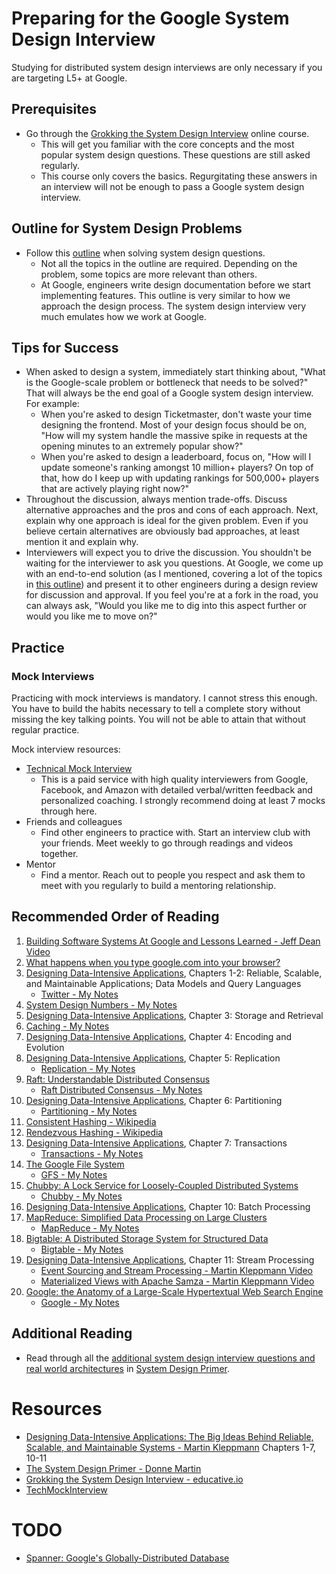 # Preparing for the Google System Design Interview
Studying for distributed system design interviews are only necessary if you are targeting L5+ at Google.
## Prerequisites
* Go through the [Grokking the System Design Interview](https://www.educative.io/collection/5668639101419520/5649050225344512) online course. 
  * This will get you familiar with the core concepts and the most popular system design questions. These questions are still asked regularly.
  * This course only covers the basics. Regurgitating these answers in an interview will not be enough to pass a Google system design interview.
## Outline for System Design Problems
* Follow this [outline](https://github.com/jguamie/system-design/blob/master/notes/system-design-outline.md) when solving system design questions.
  * Not all the topics in the outline are required. Depending on the problem, some topics are more relevant than others.
  * At Google, engineers write design documentation before we start implementing features. This outline is very similar to how we approach the design process. The system design interview very much emulates how we work at Google. 
## Tips for Success
* When asked to design a system, immediately start thinking about, "What is the Google-scale problem or bottleneck that needs to be solved?" That will always be the end goal of a Google system design interview. For example:
  * When you're asked to design Ticketmaster, don't waste your time designing the frontend. Most of your design focus should be on, "How will my system handle the massive spike in requests at the opening minutes to an extremely popular show?"
  * When you're asked to design a leaderboard, focus on, "How will I update someone's ranking amongst 10 million+ players? On top of that, how do I keep up with updating rankings for 500,000+ players that are actively playing right now?"  
* Throughout the discussion, always mention trade-offs. Discuss alternative approaches and the pros and cons of each approach. Next, explain why one approach is ideal for the given problem. Even if you believe certain alternatives are obviously bad approaches, at least mention it and explain why.
* Interviewers will expect you to drive the discussion. You shouldn't be waiting for the interviewer to ask you questions. At Google, we come up with an end-to-end solution (as I mentioned, covering a lot of the topics in [this outline](https://github.com/jguamie/system-design/blob/master/notes/system-design-outline.md)) and present it to other engineers during a design review for discussion and approval. If you feel you're at a fork in the road, you can always ask, "Would you like me to dig into this aspect further or would you like me to move on?" 
## Practice
### Mock Interviews
Practicing with mock interviews is mandatory. I cannot stress this enough. You have to build the habits necessary to tell a complete story without missing the key talking points. You will not be able to attain that without regular practice.

Mock interview resources:
* [Technical Mock Interview](https://www.techmockinterview.com/)
  * This is a paid service with high quality interviewers from Google, Facebook, and Amazon with detailed verbal/written feedback and personalized coaching. I strongly recommend doing at least 7 mocks through here.
* Friends and colleagues
  * Find other engineers to practice with. Start an interview club with your friends. Meet weekly to go through readings and videos together.
* Mentor
  * Find a mentor. Reach out to people you respect and ask them to meet with you regularly to build a mentoring relationship.
## Recommended Order of Reading
1. [Building Software Systems At Google and Lessons Learned - Jeff Dean Video](https://youtu.be/modXC5IWTJI)
1. [What happens when you type google.com into your browser?](https://github.com/alex/what-happens-when)
1. [Designing Data-Intensive Applications](https://www.amazon.com/Designing-Data-Intensive-Applications-Reliable-Maintainable/dp/1449373321), Chapters 1-2: Reliable, Scalable, and Maintainable Applications; Data Models and Query Languages
	* [Twitter - My Notes](https://github.com/jguamie/system-design/blob/master/notes/twitter.md)
1. [System Design Numbers - My Notes](https://github.com/jguamie/system-design/blob/master/notes/numbers.md)
1. [Designing Data-Intensive Applications](https://www.amazon.com/Designing-Data-Intensive-Applications-Reliable-Maintainable/dp/1449373321), Chapter 3: Storage and Retrieval
1. [Caching - My Notes](https://github.com/jguamie/system-design/blob/master/notes/caching.md)
1. [Designing Data-Intensive Applications](https://www.amazon.com/Designing-Data-Intensive-Applications-Reliable-Maintainable/dp/1449373321), Chapter 4: Encoding and Evolution
1. [Designing Data-Intensive Applications](https://www.amazon.com/Designing-Data-Intensive-Applications-Reliable-Maintainable/dp/1449373321), Chapter 5: Replication
	* [Replication - My Notes](https://github.com/jguamie/system-design/blob/master/notes/replication.md)
1. [Raft: Understandable Distributed Consensus](http://thesecretlivesofdata.com/raft/) 
	* [Raft Distributed Consensus - My Notes](https://github.com/jguamie/system-design/blob/master/notes/raft-distributed-consensus.md)
1. [Designing Data-Intensive Applications](https://www.amazon.com/Designing-Data-Intensive-Applications-Reliable-Maintainable/dp/1449373321), Chapter 6: Partitioning
	* [Partitioning - My Notes](https://github.com/jguamie/system-design/blob/master/notes/partitioning.md)
1. [Consistent Hashing - Wikipedia](https://en.wikipedia.org/wiki/Consistent_hashing)
1. [Rendezvous Hashing - Wikipedia](https://en.wikipedia.org/wiki/Rendezvous_hashing)
1. [Designing Data-Intensive Applications](https://www.amazon.com/Designing-Data-Intensive-Applications-Reliable-Maintainable/dp/1449373321), Chapter 7: Transactions
	* [Transactions - My Notes](https://github.com/jguamie/system-design/blob/master/notes/transactions.md)
1. [The Google File System](https://ai.google/research/pubs/pub51)
	* [GFS - My Notes](https://github.com/jguamie/system-design/blob/master/notes/google-file-system.md)
1. [Chubby: A Lock Service for Loosely-Coupled Distributed Systems](https://ai.google/research/pubs/pub27897)
	* [Chubby - My Notes](https://github.com/jguamie/system-design/blob/master/notes/chubby-lock-service.md)
1. [Designing Data-Intensive Applications](https://www.amazon.com/Designing-Data-Intensive-Applications-Reliable-Maintainable/dp/1449373321), Chapter 10: Batch Processing
1. [MapReduce: Simplified Data Processing on Large Clusters](http://research.google.com/archive/mapreduce.html)
	* [MapReduce - My Notes](https://github.com/jguamie/system-design/blob/master/notes/map-reduce.md)
1. [Bigtable: A Distributed Storage System for Structured Data](http://research.google.com/archive/bigtable.html)
	* [Bigtable - My Notes](https://github.com/jguamie/system-design/blob/master/notes/bigtable.md)
1. [Designing Data-Intensive Applications](https://www.amazon.com/Designing-Data-Intensive-Applications-Reliable-Maintainable/dp/1449373321), Chapter 11: Stream Processing
	* [Event Sourcing and Stream Processing - Martin Kleppmann Video](https://youtu.be/avi-TZI9t2I)
	* [Materialized Views with Apache Samza - Martin Kleppmann Video](https://youtu.be/fU9hR3kiOK0) 
1. [Google: the Anatomy of a Large-Scale Hypertextual Web Search Engine](http://infolab.stanford.edu/~backrub/google.html)
	* [Google - My Notes](https://github.com/jguamie/system-design/blob/master/notes/google-search-engine.md)
## Additional Reading
* Read through all the [additional system design interview questions and real world architectures](https://github.com/donnemartin/system-design-primer#additional-system-design-interview-questions) in [System Design Primer](https://github.com/donnemartin/system-design-primer).
# Resources
* [Designing Data-Intensive Applications: The Big Ideas Behind Reliable, Scalable, and Maintainable Systems - Martin Kleppmann](https://www.amazon.com/Designing-Data-Intensive-Applications-Reliable-Maintainable/dp/1449373321) Chapters 1-7, 10-11
* [The System Design Primer - Donne Martin](https://github.com/donnemartin/system-design-primer)
* [Grokking the System Design Interview - educative.io](https://www.educative.io/collection/5668639101419520/5649050225344512)
* [TechMockInterview](https://www.techmockinterview.com/)
# TODO
* [Spanner: Google's Globally-Distributed Database](https://ai.google/research/pubs/pub39966)
